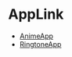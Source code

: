 # AppLink
* [AnimeApp](https://proxteam.github.io/anime/)
* [RingtoneApp](https://proxteam.github.io/ringtone)
